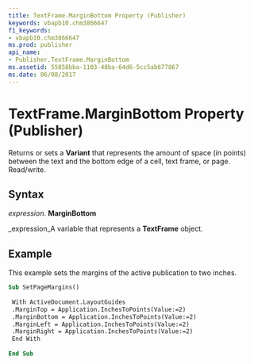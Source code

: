 ```yaml
---
title: TextFrame.MarginBottom Property (Publisher)
keywords: vbapb10.chm3866647
f1_keywords:
- vbapb10.chm3866647
ms.prod: publisher
api_name:
- Publisher.TextFrame.MarginBottom
ms.assetid: 55858bba-1103-48ba-64d6-5cc5ab677867
ms.date: 06/08/2017
---
```



# TextFrame.MarginBottom Property (Publisher)

Returns or sets a  **Variant** that represents the amount of space (in points) between the text and the bottom edge of a cell, text frame, or page. Read/write.


## Syntax

 _expression_. **MarginBottom**

 _expression_A variable that represents a  **TextFrame** object.


## Example

This example sets the margins of the active publication to two inches.


```vb
Sub SetPageMargins() 
 
 With ActiveDocument.LayoutGuides 
 .MarginTop = Application.InchesToPoints(Value:=2) 
 .MarginBottom = Application.InchesToPoints(Value:=2) 
 .MarginLeft = Application.InchesToPoints(Value:=2) 
 .MarginRight = Application.InchesToPoints(Value:=2) 
 End With 
 
End Sub
```


